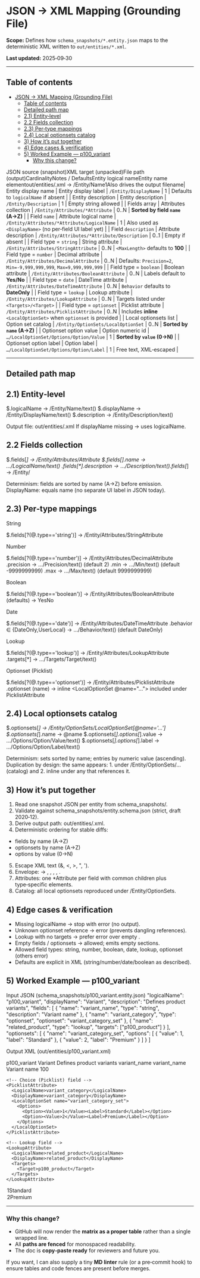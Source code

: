 # JSON → XML Mapping (Grounding File)

**Scope:** Defines how `schema_snapshots/*.entity.json` maps to the deterministic XML written to `out/entities/*.xml`.

**Last updated:** 2025‑09‑30

---

## Table of contents
- [JSON → XML Mapping (Grounding File)](#json--xml-mapping-grounding-file)
  - [Table of contents](#table-of-contents)
  - [Detailed path map](#detailed-path-map)
  - [2.1) Entity‑level](#21-entitylevel)
  - [2.2 Fields collection](#22-fields-collection)
  - [2.3) Per‑type mappings](#23-pertype-mappings)
  - [2.4) Local optionsets catalog](#24-local-optionsets-catalog)
  - [3) How it’s put together](#3-how-its-put-together)
  - [4) Edge cases \& verification](#4-edge-cases--verification)
  - [5) Worked Example — p100\_variant](#5-worked-example--p100_variant)
    - [Why this change?](#why-this-change)

JSON source (snapshot)XML target (unpacked)File path (output)CardinalityNotes / DefaultsEntity logical nameEntity name elementout/entities/<logicalName>.xml → /Entity/Name1Also drives the output filename| Entity display name | Entity display label | `/Entity/DisplayName` | 1 | Defaults to `logicalName` if absent |
| Entity description | Entity description | `/Entity/Description` | 1 | Empty string allowed |
| Fields array | Attributes collection | `/Entity/Attributes/*Attribute` | 0..N | **Sorted by field `name` (A→Z)** |
| Field `name` | Attribute logical name | `/Entity/Attributes/*Attribute/LogicalName` | 1 | Also used as `<DisplayName>` (no per‑field UI label yet) |
| Field `description` | Attribute description | `/Entity/Attributes/*Attribute/Description` | 0..1 | Empty if absent |
| Field type = `string` | String attribute | `/Entity/Attributes/StringAttribute` | 0..N | `<MaxLength>` defaults to **100** |
| Field type = `number` | Decimal attribute | `/Entity/Attributes/DecimalAttribute` | 0..N | Defaults: `Precision=2`, `Min=-9,999,999,999`, `Max=9,999,999,999` |
| Field type = `boolean` | Boolean attribute | `/Entity/Attributes/BooleanAttribute` | 0..N | Labels default to **Yes/No** |
| Field type = `date` | DateTime attribute | `/Entity/Attributes/DateTimeAttribute` | 0..N | `Behavior` defaults to **DateOnly** |
| Field type = `lookup` | Lookup attribute | `/Entity/Attributes/LookupAttribute` | 0..N | Targets listed under `<Targets>/<Target>` |
| Field type = `optionset` | Picklist attribute | `/Entity/Attributes/PicklistAttribute` | 0..N | Includes **inline** `<LocalOptionSet>` when `optionset` is provided |
| Local optionsets list | Option set catalog | `/Entity/OptionSets/LocalOptionSet` | 0..N | **Sorted by `name` (A→Z)** |
| Optionset option value | Option numeric id | `…/LocalOptionSet/Options/Option/Value` | 1 | **Sorted by `value` (0→N)** |
| Optionset option label | Option label | `…/LocalOptionSet/Options/Option/Label` | 1 | Free text, XML‑escaped |

---

## Detailed path map

## 2.1) Entity‑level

$.logicalName           → /Entity/Name/text()
$.displayName           → /Entity/DisplayName/text()
$.description           → /Entity/Description/text()

Output file: out/entities/<logicalName>.xml
If displayName missing → uses logicalName.

## 2.2 Fields collection

$.fields[*]                 → /Entity/Attributes/*Attribute
$.fields[*].name            → …/LogicalName/text()
$.fields[*].description     → …/Description/text()$.fields[*]                 → /Entity/

Determinism: fields are sorted by name (A→Z) before emission.
DisplayName: equals name (no separate UI label in JSON today).

## 2.3) Per‑type mappings

String

$.fields[?(@.type=='string')]           → /Entity/Attributes/StringAttribute

Number

$.fields[?(@.type=='number')]           → /Entity/Attributes/DecimalAttribute
  .precision                            → …/Precision/text()      (default 2)
  .min                                  → …/Min/text()            (default -9999999999)
  .max                                  → …/Max/text()            (default  9999999999)

Boolean

$.fields[?(@.type=='boolean')]          → /Entity/Attributes/BooleanAttribute
  (defaults)                            → <TrueLabel>Yes</TrueLabel><FalseLabel>No</FalseLabel>

Date

$.fields[?(@.type=='date')]             → /Entity/Attributes/DateTimeAttribute
  .behavior ∈ {DateOnly,UserLocal}      → …/Behavior/text()       (default DateOnly)

Lookup

$.fields[?(@.type=='lookup')]           → /Entity/Attributes/LookupAttribute
  .targets[*]                           → …/Targets/Target/text()

Optionset (Picklist)

$.fields[?(@.type=='optionset')]        → /Entity/Attributes/PicklistAttribute
  .optionset (name)                     → inline <LocalOptionSet @name="…"> included under PicklistAttribute

## 2.4) Local optionsets catalog

$.optionsets[*]                         → /Entity/OptionSets/LocalOptionSet[@name='…']
$.optionsets[*].name                    → @name
$.optionsets[*].options[*].value        → …/Options/Option/Value/text()
$.optionsets[*].options[*].label        → …/Options/Option/Label/text()

Determinism: sets sorted by name; entries by numeric value (ascending).
Duplication by design: the same <LocalOptionSet> appears:
    1. under /Entity/OptionSets/… (catalog) and
    2. inline under any <PicklistAttribute> that references it.
   

## 3) How it’s put together

  1. Read one snapshot JSON per entity from schema_snapshots/.
  2. Validate against schema_snapshots/entity.schema.json (strict, draft 2020‑12).
  3. Derive output path: out/entities/<logicalName>.xml.
  4. Deterministic ordering for stable diffs:
   - fields by name (A→Z)
   - optionsets by name (A→Z)
   - options by value (0→N)
  5. Escape XML text (&, <, >, ", ').
  6. Envelope:
  <Entity version="1.0"> → <Name>, <DisplayName>, <Description>, <Attributes>, <OptionSets>.
  7. Attributes: one *Attribute per field with common children plus type‑specific elements.
  8. Catalog: all local optionsets reproduced under /Entity/OptionSets.
   
## 4) Edge cases & verification
- Missing logicalName → stop with error (no output).
- Unknown optionset reference → error (prevents dangling references).
- Lookup with no targets → prefer error over empty <Targets/>.
- Empty fields / optionsets → allowed; emits empty sections.
- Allowed field types: string, number, boolean, date, lookup, optionset (others error)
- Defaults are explicit in XML (string/number/date/boolean as described).

## 5) Worked Example — p100_variant

Input JSON (schema_snapshots/p100_variant.entity.json)
  "logicalName": "p100_variant",
  "displayName": "Variant",
  "description": "Defines product variants",
  "fields": [
    { "name": "variant_name", "type": "string", "description": "Variant name" },
    { "name": "variant_category", "type": "optionset", "optionset": "variant_category_set" },
    { "name": "related_product", "type": "lookup", "targets": ["p100_product"] }
  ],
  "optionsets": [
    {
      "name": "variant_category_set",
      "options": [
        { "value": 1, "label": "Standard" },
        { "value": 2, "label": "Premium" }
      ]
    }
  ]

Output XML (out/entities/p100_variant.xml)

<Entity version="1.0">
  <Name>p100_variant</Name>
  <DisplayName>Variant</DisplayName>
  <Description>Defines product variants</Description>

  <Attributes>
    <!-- Text field -->
    <StringAttribute>
      <LogicalName>variant_name</LogicalName>
      <DisplayName>variant_name</DisplayName>
      <Description>Variant name</Description>
      <MaxLength>100</MaxLength>
    </StringAttribute>

    <!-- Choice (Picklist) field -->
    <PicklistAttribute>
      <LogicalName>variant_category</LogicalName>
      <DisplayName>variant_category</DisplayName>
      <LocalOptionSet name="variant_category_set">
        <Options>
          <Option><Value>1</Value><Label>Standard</Label></Option>
          <Option><Value>2</Value><Label>Premium</Label></Option>
        </Options>
      </LocalOptionSet>
    </PicklistAttribute>

    <!-- Lookup field -->
    <LookupAttribute>
      <LogicalName>related_product</LogicalName>
      <DisplayName>related_product</DisplayName>
      <Targets>
        <Target>p100_product</Target>
      </Targets>
    </LookupAttribute>
  </Attributes>

  <!-- Global OptionSet catalog -->
  <OptionSets>
    <LocalOptionSet name="variant_category_set">
      <Options>
        <Option><Value>1</Value><Label>Standard</Label></Option>
        <Option><Value>2</Value><Label>Premium</Label></Option>
      </Options>
    </LocalOptionSet>
  </OptionSets>
</Entity>

---

### Why this change?
- GitHub will now render the **matrix as a proper table** rather than a single wrapped line.  
- All **paths are fenced** for monospaced readability.  
- The doc is **copy‑paste ready** for reviewers and future you.

If you want, I can also supply a tiny **MD linter** rule (or a pre‑commit hook) to ensure tables and code fences are present before merges.